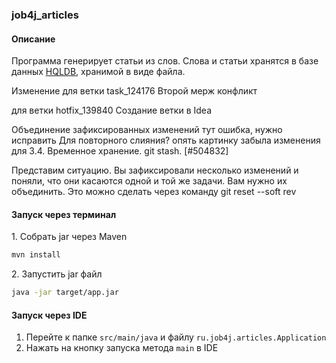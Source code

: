 ### job4j_articles

#### Описание

Программа генерирует статьи из слов. Слова и статьи хранятся в базе данных <a href="http://hsqldb.org/">HQLDB</a>, хранимой в виде
файла.

Изменение для ветки task_124176
Второй мерж конфликт

для ветки hotfix_139840
Создание ветки в Idea

Объединение зафиксированных изменений
тут ошибка, нужно исправить
Для повторного слияния? опять картинку забыла
изменения для 3.4. Временное хранение. git stash. [#504832]

Представим ситуацию. Вы зафиксировали несколько изменений
и поняли, что они касаются одной и той же задачи.
Вам нужно их объединить.
Это можно сделать через команду git reset --soft rev

#### Запуск через терминал

<p>1. Собрать jar через Maven</p>

```bash
mvn install
```
<p>2. Запустить jar файл</p>

```bash
java -jar target/app.jar
```

#### Запуск через IDE

1. Перейте к папке ``src/main/java`` и файлу ``ru.job4j.articles.Application``
2. Нажать на кнопку запуска метода ``main`` в IDE
